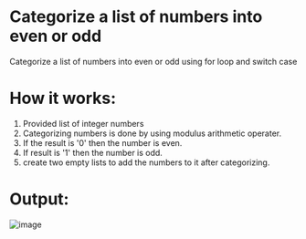 # Categorize a list of numbers into even or odd
Categorize a list of numbers into even or odd using for loop and switch case   
# How it works:
1. Provided list of integer numbers
2. Categorizing numbers is done by using modulus arithmetic operater.
3. If the result is '0' then the number is even.
4. If result is '1' then the number is odd.
5. create two empty lists to add the numbers to it after categorizing.

# Output:


![image](https://github.com/user-attachments/assets/61c1ea9e-c04c-46fc-876c-44ae18e73f78)

 
